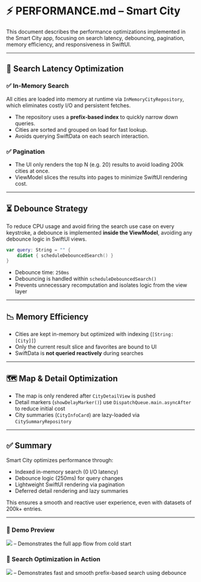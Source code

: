 # ⚡️ PERFORMANCE.md – Smart City

This document describes the performance optimizations implemented in the Smart City app, focusing on search latency, debouncing, pagination, memory efficiency, and responsiveness in SwiftUI.

---

## 🔎 Search Latency Optimization

### ✅ In-Memory Search

All cities are loaded into memory at runtime via `InMemoryCityRepository`, which eliminates costly I/O and persistent fetches.

- The repository uses a **prefix-based index** to quickly narrow down queries.
- Cities are sorted and grouped on load for fast lookup.
- Avoids querying SwiftData on each search interaction.

### ✅ Pagination

- The UI only renders the top N (e.g. 20) results to avoid loading 200k cities at once.
- ViewModel slices the results into pages to minimize SwiftUI rendering cost.

---

## ⏳ Debounce Strategy

To reduce CPU usage and avoid firing the search use case on every keystroke, a debounce is implemented **inside the ViewModel**, avoiding any debounce logic in SwiftUI views.

```swift
var query: String = "" {
    didSet { scheduleDebouncedSearch() }
}
```

- Debounce time: `250ms`
- Debouncing is handled within `scheduleDebouncedSearch()`
- Prevents unnecessary recomputation and isolates logic from the view layer

---

## 📉 Memory Efficiency

- Cities are kept in-memory but optimized with indexing (`[String: [City]]`)
- Only the current result slice and favorites are bound to UI
- SwiftData is **not queried reactively** during searches

---

## 🗺️ Map & Detail Optimization

- The map is only rendered after `CityDetailView` is pushed
- Detail markers (`showDelayMarker()`) use `DispatchQueue.main.asyncAfter` to reduce initial cost
- City summaries (`CityInfoCard`) are lazy-loaded via `CitySummaryRepository`

---

## ✅ Summary

Smart City optimizes performance through:

- Indexed in-memory search (0 I/O latency)
- Debounce logic (250ms) for query changes
- Lightweight SwiftUI rendering via pagination
- Deferred detail rendering and lazy summaries

This ensures a smooth and reactive user experience, even with datasets of 200k+ entries.

---

### 🎥 Demo Preview

![](../vid/FirstLunch.gif) – Demonstrates the full app flow from cold start  

### 🎥 Search Optimization in Action

![](../vid/SearchPerformance.gif) – Demonstrates fast and smooth prefix-based search using debounce